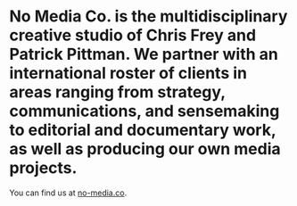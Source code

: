 # No Media Co. is the multidisciplinary creative studio of Chris Frey and Patrick Pittman. We partner with an international roster of clients in areas ranging from strategy, communications, and sensemaking to editorial and documentary work, as well as producing our own media projects.

You can find us at [no-media.co](https://no-media.co).
